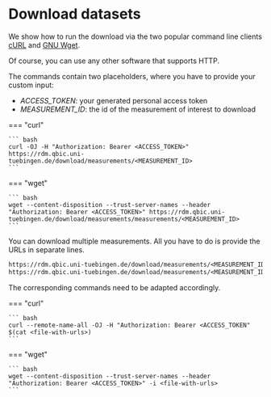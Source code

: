 # Download datasets

We show how to run the download via the two popular command line clients [cURL](https://curl.se/docs/manpage.html) and [GNU Wget](https://www.gnu.org/software/wget/).

Of course, you can use any other software that supports HTTP.

The commands contain two placeholders, where you have to provide your custom input:

- *ACCESS_TOKEN*: your generated personal access token
- *MEASUREMENT_ID*: the id of the measurement of interest to download

=== "curl"
    
    ``` bash
    curl -OJ -H "Authorization: Bearer <ACCESS_TOKEN>" https://rdm.qbic.uni-tuebingen.de/download/measurements/<MEASUREMENT_ID>
    ```


=== "wget"

    ``` bash
    wget --content-disposition --trust-server-names --header "Authorization: Bearer <ACCESS_TOKEN>" https://rdm.qbic.uni-tuebingen.de/download/measurements/measurements/<MEASUREMENT_ID>
    ```


You can download multiple measurements. All you have to do is provide the URLs in separate lines.
```txt
https://rdm.qbic.uni-tuebingen.de/download/measurements/<MEASUREMENT_ID_1>
https://rdm.qbic.uni-tuebingen.de/download/measurements/<MEASUREMENT_ID_2>
```

The corresponding commands need to be adapted accordingly.

=== "curl"
    
    ``` bash
    curl --remote-name-all -OJ -H "Authorization: Bearer <ACCESS_TOKEN" $(cat <file-with-urls>)
    ```


=== "wget"

    ``` bash
    wget --content-disposition --trust-server-names --header "Authorization: Bearer <ACCESS_TOKEN>" -i <file-with-urls>
    ```

